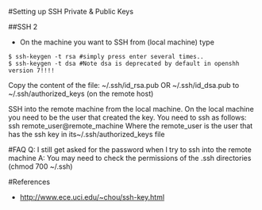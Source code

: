 #Setting up SSH Private & Public Keys

##SSH 2
* On the machine you want to SSH from (local machine) type
```
$ ssh-keygen -t rsa #simply press enter several times..
$ ssh-keygen -t dsa #Note dsa is deprecated by default in openshh version 7!!!!
````

Copy the content of the file:
~/.ssh/id_rsa.pub OR ~/.ssh/id_dsa.pub
to
~/.ssh/authorized_keys (on the remote host)

SSH into the remote machine from the local machine.
On the local machine you need to be the user that created the key.
You need to ssh as follows:
ssh remote_user@remote_machine
Where the remote_user is the user that has the ssh key in its~/.ssh/authorized_keys file

#FAQ
Q: I still get asked for the password when I try to ssh into the remote machine
A: You may need to check the permissions of the .ssh directories (chmod 700 ~/.ssh)

#References
* http://www.ece.uci.edu/~chou/ssh-key.html
